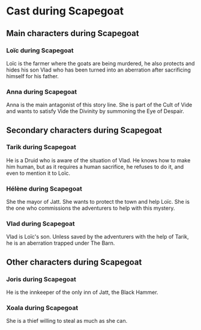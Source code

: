 # Cast during Scapegoat

## Main characters during Scapegoat

### Loïc during Scapegoat

Loïc is the farmer where the goats are being murdered, he also protects and hides his son Vlad who has been turned into an aberration after sacrificing himself for his father.

### Anna during Scapegoat

Anna is the main antagonist of this story line. She is part of the Cult of Vide and wants to satisfy Vide the Divinity by summoning the Eye of Despair.

## Secondary characters during Scapegoat

### Tarik during Scapegoat

He is a Druid who is aware of the situation of Vlad. He knows how to make him human, but as it requires a human sacrifice, he refuses to do it, and even to mention it to Loïc.

### Hélène during Scapegoat

She the mayor of Jatt. She wants to protect the town and help Loïc. She is the one who commissions the adventurers to help with this mystery.

### Vlad during Scapegoat

Vlad is Loïc's son. Unless saved by the adventurers with the help of Tarik, he is an aberration trapped under The Barn.

## Other characters during Scapegoat

### Joris during Scapegoat

He is the innkeeper of the only inn of Jatt, the Black Hammer.

### Xoala during Scapegoat

She is a thief willing to steal as much as she can.
